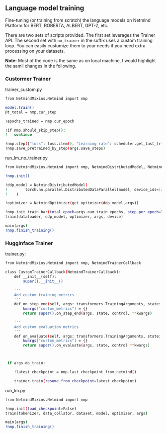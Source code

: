 
## Language model training

Fine-tuning (or training from scratch) the language models on Netmind Platform for BERT, ROBERTA, ALBERT, GPT-2, etc.

There are two sets of scripts provided. The first set leverages the Trainer API. The second set with `no_trainer` in the suffix uses a custom training loop. You can easily customize them to your needs if you need extra processing on your datasets.

**Note:** Most of the code is the same as on local machine, I would highlight the samll changes in the following.

### Custormer Trainer

trainer_custom.py

```bash
from NetmindMixins.Netmind import nmp

model.train()
@t_total = nmp.cur_step

!epochs_trained = nmp.cur_epoch

!if nmp.should_skip_step():
!   continue

!nmp.step({"loss": loss.item(), "Learning rate": scheduler.get_last_lr()[0]})
!nmp.save_pretrained_by_step(args.save_steps)

```

run_lm_no_trainer.py

```bash
from NetmindMixins.Netmind import nmp, NetmindDistributedModel, NetmindOptimizer

!nmp.init()

!ddp_model = NetmindDistributedModel(
!        torch.nn.parallel.DistributedDataParallel(model, device_ids=[args.local_rank], output_device=args.local_rank)
!    )

!optimizer = NetmindOptimizer(get_optimizer(ddp_model,args)) 

!nmp.init_train_bar(total_epoch=args.num_train_epochs, step_per_epoch=len(dataloader))
train(dataloader, ddp_model, optimizer, args, device)

main(args)
!nmp.finish_training()
```

### Hugginface Trainer

trainer.py:

```bash
from NetmindMixins.Netmind import nmp, NetmindTrainerCallback

class CustomTrainerCallback(NetmindTrainerCallback):
    def __init__(self):
        super().__init__()

    '''
    Add custom training metrics
    '''
    def on_step_end(self, args: transformers.TrainingArguments, state: transformers.TrainerState, control: transformers.TrainerControl, **kwargs):
        kwargs["custom_metrics"] = {}
        return super().on_step_end(args, state, control, **kwargs)

    '''
    Add custom evaluation metrics
    '''
    def on_evaluate(self, args: transformers.TrainingArguments, state: transformers.TrainerState, control: transformers.TrainerControl, **kwargs):
        kwargs["custom_metrics"] = {}
        return super().on_evaluate(args, state, control **kwargs)



 if args.do_train:

    !latest_checkpoint = nmp.last_checkpoint_from_netmind()

    trainer.train(resume_from_checkpoint=latest_checkpoint)
```


run_lm.py


```bash
from NetmindMixins.Netmind import nmp

!nmp.init(load_checkpoint=False)
train(tokenizer, data_collator, dataset, model, optimizer, args)

main(args)
!nmp.finish_training()
```
